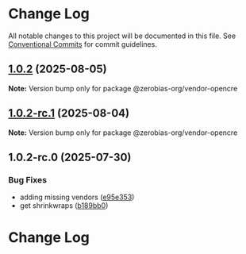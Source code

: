 # Change Log

All notable changes to this project will be documented in this file.
See [Conventional Commits](https://conventionalcommits.org) for commit guidelines.

## [1.0.2](https://github.com/zerobias-org/vendor/compare/@zerobias-org/vendor-opencre@1.0.2-rc.1...@zerobias-org/vendor-opencre@1.0.2) (2025-08-05)

**Note:** Version bump only for package @zerobias-org/vendor-opencre





## [1.0.2-rc.1](https://github.com/zerobias-org/vendor/compare/@zerobias-org/vendor-opencre@1.0.2-rc.0...@zerobias-org/vendor-opencre@1.0.2-rc.1) (2025-08-04)

**Note:** Version bump only for package @zerobias-org/vendor-opencre





## 1.0.2-rc.0 (2025-07-30)


### Bug Fixes

* adding missing vendors ([e95e353](https://github.com/zerobias-org/vendor/commit/e95e35309a1812973f4536f535eee460edc5414c))
* get shrinkwraps ([b189bb0](https://github.com/zerobias-org/vendor/commit/b189bb0cf53ad66427530ccc0eab7824527942d3))





# Change Log
